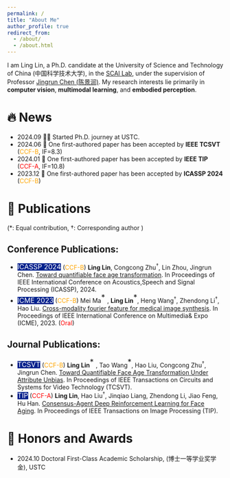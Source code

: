 ```yaml
---
permalink: /
title: "About Me"
author_profile: true
redirect_from: 
  - /about/
  - /about.html
---
```


I am Ling Lin, a Ph.D. candidate at the University of Science and Technology of China (中国科学技术大学), in the [SCAI Lab](http://scai.sz.ustc.edu.cn/main.htm), under the supervision of Professor [Jingrun Chen (陈景润)](https://sz.ustc.edu.cn/rcdw_show/46.html). My research interests lie primarily in **computer vision**, **multimodal learning**, and **embodied perception**.

🔥 News
======
* 2024.09 🧑‍🎓 Started Ph.D. journey at USTC.
* 2024.06 🎉 One first-authored paper has been accepted by **IEEE TCSVT** (<font color=orange>CCF-B</font>, IF=8.3)
* 2024.01 🎉 One first-authored paper has been accepted by **IEEE TIP** (<font color=red>CCF-A</font>, IF=10.8)
* 2023.12 🎉 One first-authored paper has been accepted by **ICASSP 2024** (<font color=orange>CCF-B</font>)


📖 Publications
======
(*: Equal contribution, †: Corresponding author )

## Conference Publications:
* <span style="background-color: #03228D"><font color=white size=3>ICASSP 2024</font></span> (<font color=orange>CCF-B</font>) **Ling Lin**, Congcong Zhu<sup>†</sup>, Lin Zhou, Jingrun Chen. [Toward quantifiable face age transformation](https://ieeexplore.ieee.org/abstract/document/10448304). In Proceedings of IEEE International Conference on Acoustics,Speech and Signal Processing (ICASSP), 2024.
* <span style="background-color: #03228D"><font color=white size=3>ICME 2023</font></span> (<font color=orange>CCF-B</font>) Mei Ma<sup><font size=4>* </font></sup>, **Ling Lin**<sup><font size=4>*</font></sup>, Heng Wang<sup>†</sup>, Zhendong Li<sup>†</sup>, Hao Liu. [Cross-modality fourier feature for medical image synthesis](https://ieeexplore.ieee.org/abstract/document/10219611). In Proceedings of IEEE International Conference on Multimedia& Expo (ICME), 2023. (<font color=red>Oral</font>)

## Journal Publications:
* <span style="background-color: #03228D"><font color=white size=3>TCSVT</font></span> (<font color=orange>CCF-B</font>) **Ling Lin**<sup><font size=4>* </font></sup>, Tao Wang<sup><font size=4>*</font></sup>, Hao Liu, Congcong Zhu<sup>†</sup>, Jingrun Chen. [Toward Quantifiable Face Age Transformation Under Attribute Unbias](https://ieeexplore.ieee.org/abstract/document/10583942). In Proceedings of IEEE Transactions on Circuits and Systems for Video Technology (TCSVT).
* <span style="background-color: #03228D"><font color=white size=3>TIP</font></span> (<font color=red>CCF-A</font>) **Ling Lin**, Hao Liu<sup>†</sup>, Jinqiao Liang, Zhendong Li, Jiao Feng, Hu Han. [Consensus-Agent Deep Reinforcement Learning for Face Aging](https://ieeexplore.ieee.org/abstract/document/10458950). In Proceedings of IEEE Transactions on Image Processing (TIP).

🥇 Honors and Awards
======
* 2024.10 Doctoral First-Class Academic Scholarship, (博士一等学业奖学金), USTC

<!--Academic Service
======
* Conference Reviewers: 
* Journal Reviewers: TMM -->

